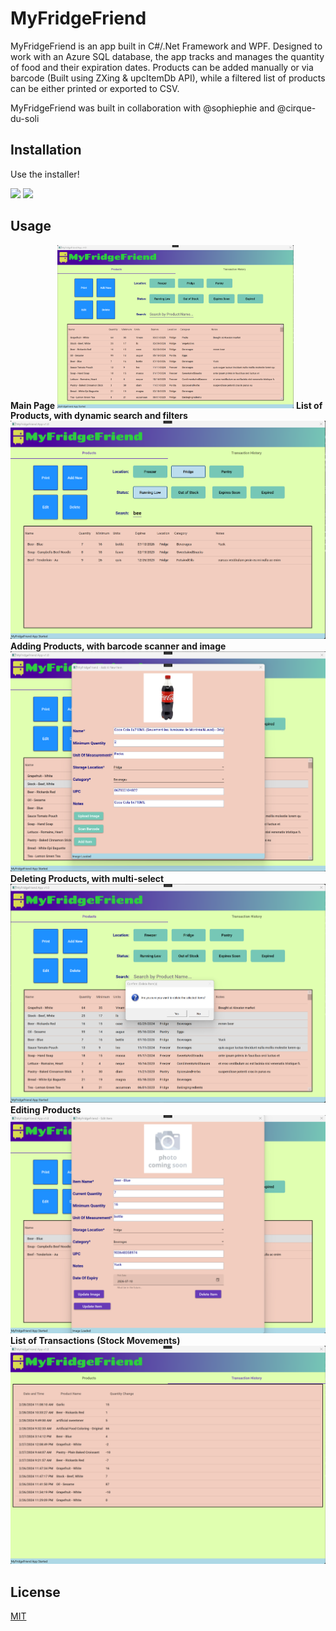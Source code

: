 # MyFridgeFriend

MyFridgeFriend is an app built in C#/.Net Framework and WPF. Designed to work with an Azure SQL database, the app tracks and manages the quantity of food and their expiration dates. Products can be added manually or via barcode (Built using ZXing & upcItemDb API), while a filtered list of products can be either printed or exported to CSV. 

MyFridgeFriend was built in collaboration with @sophiephie and @cirque-du-soli

## Installation

Use the installer!

<img src='demoAssets/readMeImages/Installer_1'>

<img src='demoAssets/readMeImages/Installer_2'>


## Usage
**Main Page**
<img src='demoAssets/readMeImages/1_MainScreen.png' width='75%'>
**List of Products, with dynamic search and filters**
<img src='demoAssets/readMeImages/2_Search_Filters.png'>
**Adding Products, with barcode scanner and image**
<img src='demoAssets/readMeImages/3_AddProducts.png'>
**Deleting Products, with multi-select**
<img src='demoAssets/readMeImages/4_DeleteProducts.png'>
**Editing Products**
<img src='demoAssets/readMeImages/5_EditProducts.png'>
**List of Transactions (Stock Movements)**
<img src='demoAssets/readMeImages/6_Transactions.png'>
## License

[MIT](https://choosealicense.com/licenses/mit/)
